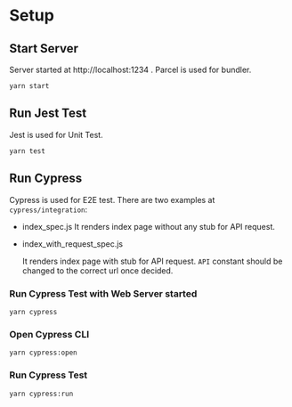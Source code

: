 # Setup

## Start Server

Server started at http://localhost:1234 . Parcel is used for bundler.

```
yarn start
```

## Run Jest Test

Jest is used for Unit Test.

```
yarn test
```

## Run Cypress

Cypress is used for E2E test. There are two examples at `cypress/integration`:

- index_spec.js It renders index page without any stub for API request.
- index_with_request_spec.js

  It renders index page with stub for API request. `API` constant should be changed to the correct url once decided.

### Run Cypress Test with Web Server started

```
yarn cypress
```

### Open Cypress CLI

```
yarn cypress:open
```

### Run Cypress Test

```
yarn cypress:run
```

